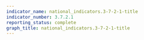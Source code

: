 ```yaml
---
indicator_name: national_indicators.3-7-2-1-title
indicator_number: 3.7.2.1
reporting_status: complete
graph_title: national_indicators.3-7-2-1-title
---
```

